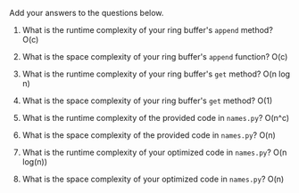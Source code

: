 Add your answers to the questions below.

1. What is the runtime complexity of your ring buffer's `append` method?
    O(c)
2. What is the space complexity of your ring buffer's `append` function?
    O(c)
3. What is the runtime complexity of your ring buffer's `get` method?
    O(n log n)
4. What is the space complexity of your ring buffer's `get` method?
    O(1)

5. What is the runtime complexity of the provided code in `names.py`?
    O(n^c)
6. What is the space complexity of the provided code in `names.py`?
    O(n)
7. What is the runtime complexity of your optimized code in `names.py`?
    O(n log(n))
8. What is the space complexity of your optimized code in `names.py`?
    O(n)